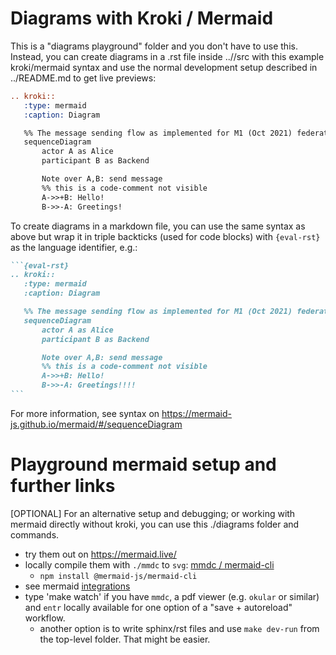 # Diagrams with Kroki / Mermaid

This is a "diagrams playground" folder and you don't have to use this. Instead, you can create diagrams in a .rst file inside ..//src with this example kroki/mermaid syntax and use the normal development setup described in ../README.md to get live previews:

```rst
.. kroki::
   :type: mermaid
   :caption: Diagram

   %% The message sending flow as implemented for M1 (Oct 2021) federation
   sequenceDiagram
       actor A as Alice
       participant B as Backend

       Note over A,B: send message
       %% this is a code-comment not visible
       A->>+B: Hello!
       B->>-A: Greetings!
```

To create diagrams in a markdown file, you can use the same syntax as above but wrap it in triple backticks (used for code blocks) with `{eval-rst}` as the language identifier, e.g.:

````markdown
```{eval-rst}
.. kroki::
   :type: mermaid
   :caption: Diagram

   %% The message sending flow as implemented for M1 (Oct 2021) federation
   sequenceDiagram
       actor A as Alice
       participant B as Backend

       Note over A,B: send message
       %% this is a code-comment not visible
       A->>+B: Hello!
       B->>-A: Greetings!!!!
```
````

For more information, see syntax on https://mermaid-js.github.io/mermaid/#/sequenceDiagram

# Playground mermaid setup and further links

[OPTIONAL] For an alternative setup and debugging; or working with mermaid directly without kroki, you can use this ./diagrams folder and commands.

* try them out on https://mermaid.live/
* locally compile them with `./mmdc` to `svg`: [mmdc / mermaid-cli](https://github.com/mermaid-js/mermaid-cli)
    * `npm install @mermaid-js/mermaid-cli`
* see mermaid [integrations](https://mermaid-js.github.io/mermaid/#/./integrations)
* type 'make watch' if you have `mmdc`, a pdf viewer (e.g. `okular` or similar) and `entr` locally available for one option of a "save + autoreload" workflow.
    * another option is to write sphinx/rst files and use `make dev-run` from the top-level folder. That might be easier.
